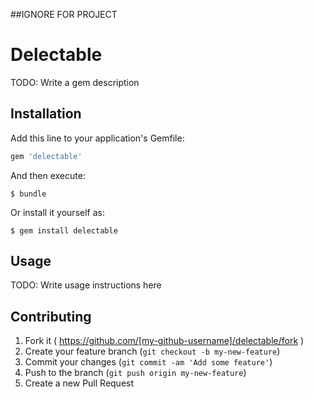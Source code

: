 ##IGNORE FOR PROJECT


# Delectable

TODO: Write a gem description

## Installation

Add this line to your application's Gemfile:

```ruby
gem 'delectable'
```

And then execute:

    $ bundle

Or install it yourself as:

    $ gem install delectable

## Usage

TODO: Write usage instructions here

## Contributing

1. Fork it ( https://github.com/[my-github-username]/delectable/fork )
2. Create your feature branch (`git checkout -b my-new-feature`)
3. Commit your changes (`git commit -am 'Add some feature'`)
4. Push to the branch (`git push origin my-new-feature`)
5. Create a new Pull Request
